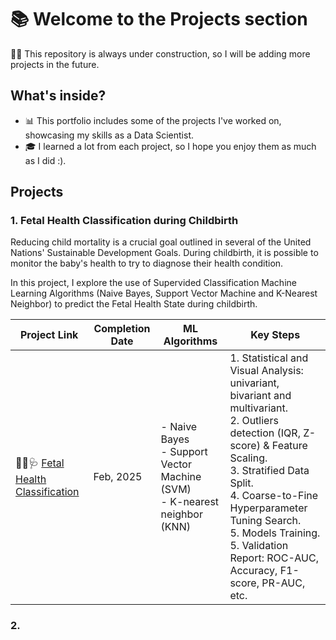 # 📚 Welcome to the Projects section

👷‍♂️ This repository is always under construction, so I will be adding more projects in the future.

## What's inside?  

- 📊 This portfolio includes some of the projects I've worked on, showcasing my skills as a Data Scientist.
- 🎓 I learned a lot from each project, so I hope you enjoy them as much as I did :).


## Projects  

### 1. **Fetal Health Classification during Childbirth**  

Reducing child mortality is a crucial goal outlined in several of the United Nations' Sustainable Development Goals. During childbirth, it is possible to monitor the baby's health to try to diagnose their health condition.

In this project, I explore the use of Supervided Classification Machine Learning Algorithms (Naive Bayes, Support Vector Machine and K-Nearest Neighbor) to predict the Fetal Health State during childbirth.

| Project Link | Completion Date | ML Algorithms |Key Steps 
|---|---|---|---|
|👶🏻🩺 [Fetal Health Classification](https://github.com/mjimenezj/Portfolio/blob/main/Projects/Project_1/Project_1.ipynb) | Feb, 2025 | - Naive Bayes <br> - Support Vector Machine (SVM) <br> - K-nearest neighbor (KNN)  | 1. Statistical and Visual Analysis: univariant, bivariant and multivariant. <br> 2. Outliers detection (IQR, Z-score) & Feature Scaling. <br> 3. Stratified Data Split.  <br> 4. Coarse-to-Fine Hyperparameter Tuning Search. <br> 5. Models Training. <br> 5. Validation Report: ROC-AUC, Accuracy, F1-score, PR-AUC, etc. |


### 2.
